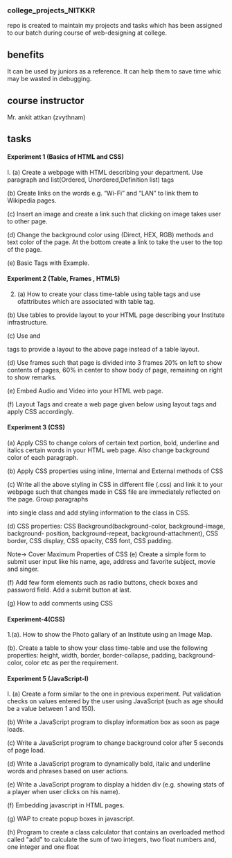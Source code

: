 ### college_projects_NITKKR
repo is created to maintain my projects and tasks which has been assigned to our batch during  course of web-designing at college.

## benefits
It can be used by juniors as a reference.
It can help them to save time whic may be wasted in debugging.

## course instructor
Mr. ankit attkan (zvythnam)

## tasks

#### Experiment 1 (Basics of HTML and CSS)

I.
(a) Create a webpage with HTML describing your department. Use paragraph and list(Ordered, Unordered,Definition list) tags

(b) Create links on the words e.g. “Wi-Fi” and “LAN” to link them to Wikipedia pages.

(c) Insert an image and create a link such that clicking on image takes user to other page.

(d) Change the background color using (Direct, HEX, RGB) methods and text color of the page. At the bottom create a link to take the user to the top of the page.

(e) Basic Tags with Example.


#### Experiment 2 (Table, Frames , HTML5)

2. (a) How to create your class time-table using table tags  and use ofattributes which are associated with table tag.
  
(b) Use tables to provide layout to your HTML page describing your Institute infrastructure.

(c) Use <span> and <div> tags to provide a layout to the above page instead of a table layout.
  
(d) Use frames such that page is divided into 3 frames 20% on left to show contents of pages, 60% in center to show body of page, remaining on right to show remarks.
  
(e) Embed Audio and Video into your HTML web page.
  
(f) Layout Tags  and create a web page given below using layout tags and apply CSS accordingly.
 
#### Experiment 3 (CSS)
  
 (a) Apply CSS to change colors of certain text portion, bold, underline and italics certain words in your HTML web page. Also change background color of each paragraph.

(b) Apply CSS properties using inline, Internal and External methods of CSS

(c) Write all the above styling in CSS in different file (.css) and link it to your webpage such that changes made in CSS file are immediately reflected on the page. Group paragraphs

into single class and add styling information to the class in CSS.

(d) CSS properties: CSS Background(background-color, background-image, background- position, background-repeat, background-attachment), CSS border, CSS display, CSS opacity, CSS font, CSS padding.

Note-> Cover Maximum Properties of CSS
(e) Create a simple form to submit user input like his name, age, address and favorite subject, movie and singer.

(f) Add few form elements such as radio buttons, check boxes and password field. Add a submit button at last.

(g) How to add comments using CSS

 #### Experiment-4(CSS)
  
1.(a). How to show the Photo gallary of an Institute using an Image Map.
  
(b). Create a table to show your class time-table and use the following properties: height, width,
border, border-collapse, padding, background-color, color etc as per the requirement.

 #### Experiment 5 (JavaScript-I)
  
  I.
  (a) Create a form similar to the one in previous experiment. Put validation checks on values entered by the user using JavaScript (such as age should be a value between 1 and 150).
  
(b) Write a JavaScript program to display information box as soon as page loads.
  
(c) Write a JavaScript program to change background color after 5 seconds of page load.
  
(d) Write a JavaScript program to dynamically bold, italic and underline words and phrases based on user actions.
  
(e) Write a JavaScript program to display a hidden div (e.g. showing stats of a player when user clicks on his name).
  
(f) Embedding javascript in HTML pages.
  
(g) WAP to create popup boxes in javascript.
  
(h) Program to create a class calculator that contains an overloaded method called "add" to calculate the sum of two integers, two float numbers and, one integer and one float

  
